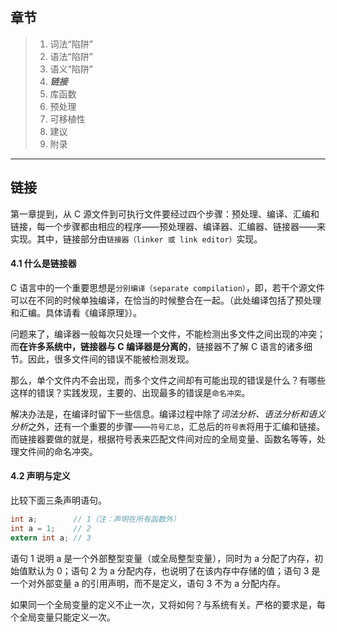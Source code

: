 ## 章节

> 1. 词法“陷阱”
> 2. 语法“陷阱”
> 3. 语义“陷阱”
> 4. ***链接***
> 5. 库函数
> 6. 预处理
> 7. 可移植性
> 8. 建议
> 9. 附录

---

## 链接

第一章提到，从 C 源文件到可执行文件要经过四个步骤：预处理、编译、汇编和链接，每一个步骤都由相应的程序——预处理器、编译器、汇编器、链接器——来实现。其中，链接部分由`链接器（linker 或 link editor）`实现。

#### 4.1 什么是链接器

C 语言中的一个重要思想是`分别编译（separate compilation）`，即，若干个源文件可以在不同的时候单独编译，在恰当的时候整合在一起。（此处编译包括了预处理和汇编。具体请看《编译原理》）。

问题来了，编译器一般每次只处理一个文件，不能检测出多文件之间出现的冲突；而**在许多系统中，链接器与 C 编译器是分离的**，链接器不了解 C 语言的诸多细节。因此，很多文件间的错误不能被检测发现。

那么，单个文件内不会出现，而多个文件之间却有可能出现的错误是什么？有哪些这样的错误？实践发现，主要的、出现最多的错误是`命名冲突`。

解决办法是，在编译时留下一些信息。编译过程中除了*词法分析、语法分析和语义分析*之外，还有一个重要的步骤——`符号汇总`，汇总后的`符号表`将用于汇编和链接。而链接器要做的就是，根据符号表来匹配文件间对应的全局变量、函数名等等，处理文件间的命名冲突。

#### 4.2 声明与定义

比较下面三条声明语句。

```C
int a;        // 1（注：声明在所有函数外）
int a = 1;    // 2
extern int a; // 3
```

语句 1 说明 a 是一个外部整型变量（或全局整型变量），同时为 a 分配了内存，初始值默认为 0；语句 2 为 a 分配内存，也说明了在该内存中存储的值；语句 3 是一个对外部变量 a 的引用声明，而不是定义，语句 3 不为 a 分配内存。

如果同一个全局变量的定义不止一次，又将如何？与系统有关。严格的要求是，每个全局变量只能定义一次。
